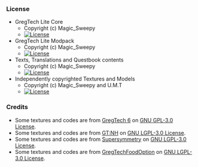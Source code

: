 ### License

- GregTech Lite Core
  - Copyright (c) Magic_Sweepy
  - [![License](https://img.shields.io/badge/License-Apache2.0-red.svg?style=flat-square)](http://www.apache.org/licenses/)
- GregTech Lite Modpack
  - Copyright (c) Magic_Sweepy
  - [![License](https://img.shields.io/badge/License-AGPLv3-blue.svg?style=flat-square)](https://gitlab.com/gregtech-lite/gregtech-lite/-/blob/main/license)
- Texts, Translations and Questbook contents
  - Copyright (c) Magic_Sweepy
  - [![License](https://img.shields.io/badge/License-CC%20BY--NC--SA%203.0-yellow.svg?style=flat-square)](https://creativecommons.org/licenses/by-nc-sa/3.0/)
- Independently copyrighted Textures and Models
  - Copyright (c) Magic_Sweepy and U.M.T
  - [![License](https://img.shields.io/badge/License-CC%20BY--NC--SA%203.0-yellow.svg?style=flat-square)](https://creativecommons.org/licenses/by-nc-sa/3.0/)

### Credits

- Some textures and codes are from [GregTech 6](https://github.com/GregTech6/gregtech6) on [GNU GPL-3.0 License](https://github.com/GregTech6/gregtech6/blob/master/LICENSE).
- Some textures and codes are from [GT:NH](https://github.com/GTNewHorizons/GT-New-Horizons-Modpack) on [GNU LGPL-3.0 License](https://github.com/GTNewHorizons/GT5-Unofficial/blob/master/LICENSE.txt).
- Some textures and codes are from [Supersymmetry](https://github.com/SymmetricDevs/Supersymmetry) on [GNU LGPL-3.0 License](https://github.com/SymmetricDevs/Supersymmetry/blob/master-ceu/LICENSE).
- Some textures and codes are from [GregTechFoodOption](https://github.com/bruberu/GregTechFoodOption) on [GNU LGPL-3.0 License](https://github.com/bruberu/GregTechFoodOption/blob/master/LICENSE.txt).